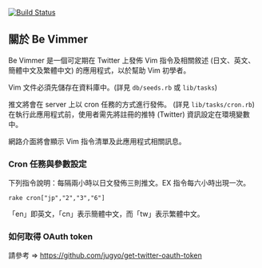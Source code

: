 [![Build Status](https://travis-ci.org/JunichiIto/be_vimmer.svg?branch=master)](https://travis-ci.org/JunichiIto/be_vimmer)

## 關於 Be Vimmer

Be Vimmer 是一個可定期在 Twitter 上發佈 Vim 指令及相關敘述 (日文、英文、簡體中文及繁體中文) 的應用程式，以於幫助 Vim 初學者。


Vim 文件必須先儲存在資料庫中。(詳見 `db/seeds.rb` 或 `lib/tasks`)


推文將會在 server 上以 cron 任務的方式進行發佈。 (詳見 `lib/tasks/cron.rb`) 在執行此應用程式前，使用者需先將註冊的推特 (Twitter) 資訊設定在環境變數中。


網路介面將會顯示 Vim 指令清單及此應用程式相關訊息。


### Cron 任務與參數設定

下列指令說明：每隔兩小時以日文發佈三則推文。EX 指令每六小時出現一次。


    rake cron["jp","2","3","6"]


「en」即英文，「cn」表示簡體中文，而「tw」表示繁體中文。


### 如何取得 OAuth token

請參考 => https://github.com/jugyo/get-twitter-oauth-token
